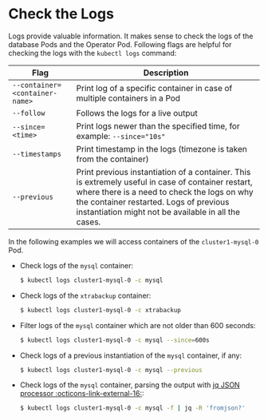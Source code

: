 # Check the Logs

Logs provide valuable information. It makes sense to check the logs of the
database Pods and the Operator Pod. Following flags are helpful for checking the
logs with the `kubectl logs` command:

| Flag                          | Description                                                               |
| ----------------------------- | ------------------------------------------------------------------------- |
| `--container=<container-name>`| Print log of a specific container in case of multiple containers in a Pod |
| `--follow`                    | Follows the logs for a live output                                        |
| `--since=<time>`              | Print logs newer than the specified time, for example: `--since="10s"`    |
| `--timestamps`                | Print timestamp in the logs (timezone is taken from the container)        |
| `--previous`                  | Print previous instantiation of a container. This is extremely useful in case of container restart, where there is a need to check the logs on why the container restarted. Logs of previous instantiation might not be available in all the cases. |

In the following examples we will access containers of the `cluster1-mysql-0` Pod.

* Check logs of the `mysql` container:

    ``` {.bash data-prompt="$" }
    $ kubectl logs cluster1-mysql-0 -c mysql
    ```

* Check logs of the `xtrabackup` container:

    ``` {.bash data-prompt="$" }
    $ kubectl logs cluster1-mysql-0 -c xtrabackup
    ```

* Filter logs of the `mysql` container which are not older than 600 seconds:

    ``` {.bash data-prompt="$" }
    $ kubectl logs cluster1-mysql-0 -c mysql --since=600s
    ```

* Check logs of a previous instantiation of the `mysql` container, if any:

    ``` {.bash data-prompt="$" }
    $ kubectl logs cluster1-mysql-0 -c mysql --previous
    ```

* Check logs of the `mysql` container, parsing the output with [jq JSON processor :octicons-link-external-16:](https://stedolan.github.io/jq/):

    ``` {.bash data-prompt="$" }
    $ kubectl logs cluster1-mysql-0 -c mysql -f | jq -R 'fromjson?'
    ```
